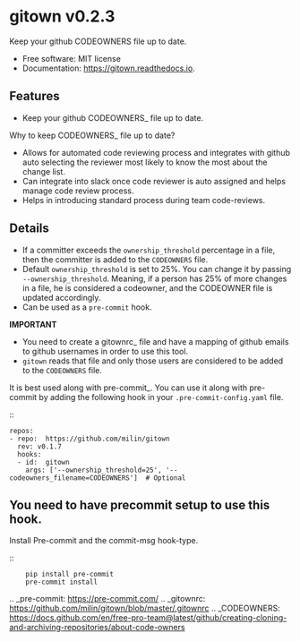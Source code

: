 # gitown v0.2.3


Keep your github CODEOWNERS file up to date.


* Free software: MIT license
* Documentation: https://gitown.readthedocs.io.


Features
--------

* Keep your github CODEOWNERS_ file up to date.

Why to keep CODEOWNERS_ file up to date?

- Allows for automated code reviewing process and integrates with github auto selecting the reviewer most likely to know the most about the change list.
- Can integrate into slack once code reviewer is auto assigned and helps manage code review process.
- Helps in introducing standard process during team code-reviews.


Details
-------
* If a committer exceeds the ``ownership_threshold`` percentage in a file, then the committer is added to the ``CODEOWNERS`` file.
* Default ``ownership_threshold`` is set to 25%. You can change it by passing ``--ownership_threshold``. Meaning, if a person has 25% of more changes in a file, he is considered a codeowner, and the CODEOWNER file is updated accordingly.
* Can be used as a ``pre-commit`` hook.

**IMPORTANT**

* You need to create a gitownrc_ file and have a mapping of github emails to github usernames in order to use this tool.
* `gitown` reads that file and only those users are considered to be added to the ``CODEOWNERS`` file.

It is best used along with pre-commit_. You can use it along with pre-commit by adding the following hook in your ``.pre-commit-config.yaml`` file.

::

    repos:
    - repo:  https://github.com/milin/gitown
      rev: v0.1.7
      hooks:
      - id:  gitown
        args: ['--ownership_threshold=25', '--codeowners_filename=CODEOWNERS']  # Optional


You need to have precommit setup to use this hook.
--------------------------------------------------
   Install Pre-commit and the commit-msg hook-type.


   ::

        pip install pre-commit
        pre-commit install


.. _pre-commit: https://pre-commit.com/
.. _gitownrc: https://github.com/milin/gitown/blob/master/.gitownrc
.. _CODEOWNERS: https://docs.github.com/en/free-pro-team@latest/github/creating-cloning-and-archiving-repositories/about-code-owners
